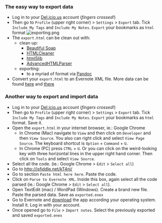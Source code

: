 ### The easy way to export data
* Log in to your [Del.icio.us](https://del.icio.us/) account (_fingers crossed!_)
* Then go to `Profile` (upper right corner) > `Settings` > `Export` tab. Tick `Include My Tags` and `Include My Notes`. `Export` your bookmarks as `html` format
![exporting.png](https://bitbucket.org/repo/4pyror9/images/2603006681-delicious.png)
* The `export.html` can be clean out with:
	- clean up:
		- [Beautiful Soap](https://www.crummy.com/software/BeautifulSoup/)
		- [HTMLCleaner](http://htmlcleaner.sourceforge.net/index.php)
		- [html5lib](https://github.com/html5lib/html5lib-python)
		- [AdvancedHTMLParser](https://github.com/kata198/AdvancedHTMLParser)
	- exporting:
		- to a myriad of format via [Pandoc](https://pandoc.org/)
* Convert your `export.html` to an Evernote XML file. More data can be found [here](https://evernote.com/blog/how-evernotes-xml-export-format-works/) and [there](https://help.evernote.com/hc/en-us/articles/208314308-How-to-import-from-other-note-apps-into-Evernote)

### Another way to export and import data
* Log in to your [Del.icio.us](https://del.icio.us/) account (_fingers crossed!_)
* Then go to `Profile` (upper right corner) > `Settings` > `Export` tab. Tick `Include My Tags` and `Include My Notes`. `Export` your bookmarks as `html` format. Save it.
* Open the `export.html` in your internet browser, ie.: Google Chrome
	- In Chrome (Mac) navigate to `View` and then click on `Developer` and then `View Source`. You also can right click and select `View Page Source`. The keyboard shortcut is `Option` + `Command` + `U`. 
	- In Chrome (PC) press `CTRL` + `U`. Or you can click on the weird-looking key with three horizontal lines in the upper right hand corner. Then click on `Tools` and select `View Source`.
* Select all the code. (ie.: Google Chrome > `Edit` > `Select all`)
* Go to http://jsfiddle.net/kT4nj/ 
* Go to section `Paste html here here`. Paste the code.
* Click on `Parse to Evernote XML`. Inside this box, again select all the code parsed (ie.: Google Chrome > `Edit` > `Select all`).
* Open TextEdit (mac) / WordPad (Windows). Create a brand new file. Paste the parsed data. Save as `exported.enex`
* Go to Evernote and [download](https://evernote.com/download) the app according your operating system. Install it. Log in with your account. 
* Once opened go to `File` > `Import notes`. Select the previously exported and saved `exported.enex`
